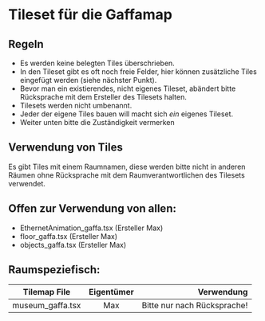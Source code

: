 # Tileset für die Gaffamap

## Regeln

- Es werden keine belegten Tiles überschrieben. 
- In den Tileset gibt es oft noch freie Felder, hier können zusätzliche Tiles eingefügt werden (siehe nächster Punkt). 
- Bevor man ein existierendes, nicht eigenes Tileset, abändert bitte Rücksprache mit dem Ersteller des Tilesets halten.
- Tilesets werden nicht umbenannt.
- Jeder der eigene Tiles bauen will macht sich *ein* eigenes Tileset.
- Weiter unten bitte die Zuständigkeit vermerken


## Verwendung von Tiles

Es gibt Tiles mit einem Raumnamen, diese werden bitte nicht in anderen Räumen ohne Rücksprache mit dem Raumverantwortlichen des Tilesets verwendet.

## Offen zur Verwendung von allen:
- EthernetAnimation_gaffa.tsx (Ersteller Max)
- floor_gaffa.tsx (Ersteller Max)
- objects_gaffa.tsx (Ersteller Max)

## Raumspeziefisch:
| Tilemap File        | Eigentümer           | Verwendung  |
| ------------- |:-------------:| -----:|
| museum_gaffa.tsx |Max| Bitte nur nach Rücksprache!|

